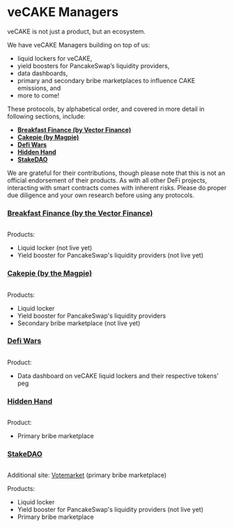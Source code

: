 # veCAKE Managers

veCAKE is not just a product, but an ecosystem.&#x20;

We have veCAKE Managers building on top of us:&#x20;

* liquid lockers for veCAKE,&#x20;
* yield boosters for PancakeSwap’s liquidity providers,&#x20;
* data dashboards,&#x20;
* primary and secondary bribe marketplaces to influence CAKE emissions, and
* more to come!

These protocols, by alphabetical order, and covered in more detail in following sections, include:

* [**Breakfast Finance (by Vector Finance)**](https://breakfastfinance.io/)
* [**Cakepie (by Magpie)**](https://www.pancake.magpiexyz.io/stake)
* [**Defi Wars**](https://www.defiwars.xyz/wars/pancake)
* [**Hidden Hand**](https://hiddenhand.finance/pancakeswap)
* [**StakeDAO**](https://www.stakedao.org/lockers/cake)

We are grateful for their contributions, though please note that this is not an official endorsement of their products. As with all other DeFi projects, interacting with smart contracts comes with inherent risks. Please do proper due diligence and your own research before using any protocols.

### [Breakfast Finance (by the Vector Finance)](https://breakfastfinance.io/)

<figure><img src="https://lh7-us.googleusercontent.com/ppdhV04KOmpyt-S6Ajep1JeO0OaH7gYWLdaXi1DJNc2QeQ1_nWtqV6Je7hWFn8hQ9yedOMxa9g7G3XYBYViJ475H8csL-U85gk4LT1UcijuPEPLzjhVekN7fJ4Sycq8AFQoi3w1izqlyaNLmvt0QnWg" alt=""><figcaption></figcaption></figure>

Products:&#x20;

* Liquid locker (not live yet)
* Yield booster for PancakeSwap's liquidity providers (not live yet)

### [Cakepie (by the Magpie)](https://www.pancake.magpiexyz.io/stake)

<figure><img src="https://lh7-us.googleusercontent.com/HZx5yxRHVr-BOMadB2F3kCme89lNyAg4PGwdu4RLAi_1H0tvd3jqNwOWUQxd4ucFaLV_0AVMMNh9i2WS7KqxoVqTfkl6r4ICRMbI-TYSxe8Zv4Or2KfIyJLWigFHLxr4YezVHTkzadOI9c_A7uB-MNs" alt=""><figcaption></figcaption></figure>

Products:&#x20;

* Liquid locker
* Yield booster for PancakeSwap's liquidity providers
* Secondary bribe marketplace (not live yet)

### [Defi Wars](https://www.defiwars.xyz/wars/pancake)

<figure><img src="https://lh7-us.googleusercontent.com/0iEOBGEj-Pm9h_KgLImn6gnsAIC8_tL2UM0DGd-mYfHeeqb7okGv-IvL3YGJSvev6XhmM6JOejtP00J0_WRPytQXFGlGiVXPZyn5X3cNObHkgMwDynLNif1MIeK78hPrSjSpbXQI9KF5eZeoO-9ZRqE" alt=""><figcaption></figcaption></figure>

Product:

* Data dashboard on veCAKE liquid lockers and their respective tokens’ peg

### [Hidden Hand](https://hiddenhand.finance/pancakeswap)

<figure><img src="https://lh7-us.googleusercontent.com/07GVYzeBScWdw41NW19GYu-OJC6QNNl_1YsdVqfDUsJ5z45ch6L0L3e2TmlB4DJrzityCcGyOEefZTRKtagbqOIxowZ74JwDfATm5vuZHHocvd87NqNIchntcBePoWy7cAb1LofL9zZMzIJBe-r0Wf4" alt=""><figcaption></figcaption></figure>

Product:&#x20;

* Primary bribe marketplace

### [StakeDAO](https://www.stakedao.org/lockers/cake)

<figure><img src="https://lh7-us.googleusercontent.com/Ens-VnteOSiUbZocW5Jb_ETFH8PTkQG1KKWelJc2p8Zf9x3RmG3NEGctVnISsm1f-wAiQJMto7f6FUoLNae6NGbETFIMIQph0QNk0dPQZ7FsNx91LL3j7aHXGhjpeHDuSsh6fiSfVFS4W5ji0PhzoAI" alt=""><figcaption></figcaption></figure>

Additional site: [Votemarket](https://votemarket.stakedao.org/?market=cake\&solution=All) (primary bribe marketplace)

Products:&#x20;

* Liquid locker
* Yield booster for PancakeSwap's liquidity providers (not live yet)
* Primary bribe marketplace
